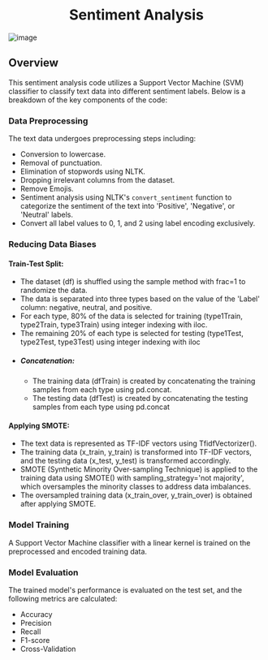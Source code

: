 
<h1 align="center" id="title"> Sentiment Analysis</h1>

![image](https://github.com/mazen200/Sentiment_Analysis/assets/113688043/b8488ac6-1e67-41b0-9b75-5188d8021c16)

## Overview
This sentiment analysis code utilizes a Support Vector Machine (SVM) classifier to classify text data into different sentiment labels. Below is a breakdown of the key components of the code:

### Data Preprocessing
The text data undergoes preprocessing steps including:
- Conversion to lowercase.
- Removal of punctuation.
- Elimination of stopwords using NLTK.
- Dropping irrelevant columns from the dataset.
- Remove Emojis.
- Sentiment analysis using NLTK's `convert_sentiment` function to categorize the sentiment of the text into 'Positive', 'Negative', or 'Neutral' labels.
- Convert all label values to 0, 1, and 2 using label encoding exclusively.


### Reducing Data Biases
#### Train-Test Split:
- The dataset (df) is shuffled using the sample method with frac=1 to randomize the data.
- The data is separated into three types based on the value of the 'Label' column: negative, neutral, and positive.
- For each type, 80% of the data is selected for training (type1Train, type2Train, type3Train) using integer indexing with iloc.
- The remaining 20% of each type is selected for testing (type1Test, type2Test, type3Test) using integer indexing with iloc
- ##### Concatenation:
  - The training data (dfTrain) is created by concatenating the training samples from each type using pd.concat.
  - The testing data (dfTest) is created by concatenating the testing samples from each type using pd.concat
#### Applying SMOTE:
- The text data is represented as TF-IDF vectors using TfidfVectorizer().
- The training data (x_train, y_train) is transformed into TF-IDF vectors, and the testing data (x_test, y_test) is transformed accordingly.
- SMOTE (Synthetic Minority Over-sampling Technique) is applied to the training data using SMOTE() with sampling_strategy='not majority', which oversamples the minority classes to address data imbalances.
- The oversampled training data (x_train_over, y_train_over) is obtained after applying SMOTE.

### Model Training
A Support Vector Machine classifier with a linear kernel is trained on the preprocessed and encoded training data.

### Model Evaluation
The trained model's performance is evaluated on the test set, and the following metrics are calculated:
- Accuracy
- Precision
- Recall
- F1-score
- Cross-Validation
